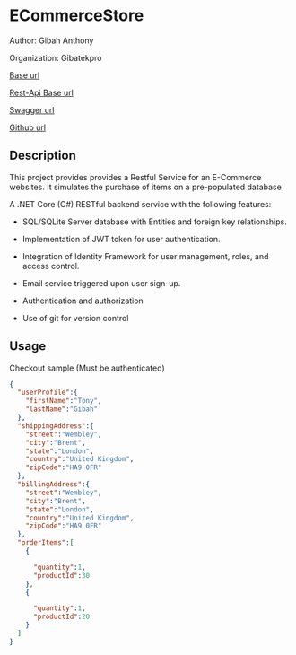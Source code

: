 # ECommerceStore
Author: Gibah Anthony

Organization: Gibatekpro

[Base url](https://storecomerce.azurewebsites.net)

[Rest-Api Base url](https://storecomerce.azurewebsites.net/api)

[Swagger url](https://storecomerce.azurewebsites.net/swagger/index.html)

[Github url](https://github.com/gibatekpro/ECommerceStore)

## Description

This project provides provides a Restful Service for an E-Commerce websites.
It simulates the purchase of items on a pre-populated database

A .NET Core (C#) RESTful backend service with the following features: 
* SQL/SQLite Server database with Entities
and foreign key relationships.

* Implementation of JWT token for user authentication. 

* Integration of Identity Framework for user management, roles, and access control. 

* Email service triggered upon user sign-up.

* Authentication and authorization

* Use of git for version control

## Usage
Checkout sample (Must be authenticated)
```json
{
  "userProfile":{
    "firstName":"Tony",
    "lastName":"Gibah"
  },
  "shippingAddress":{
    "street":"Wembley",
    "city":"Brent",
    "state":"London",
    "country":"United Kingdom",
    "zipCode":"HA9 0FR"
  },
  "billingAddress":{
    "street":"Wembley",
    "city":"Brent",
    "state":"London",
    "country":"United Kingdom",
    "zipCode":"HA9 0FR"
  },
  "orderItems":[
    {

      "quantity":1,
      "productId":30
    },
    {

      "quantity":1,
      "productId":20
    }
  ]
}
```